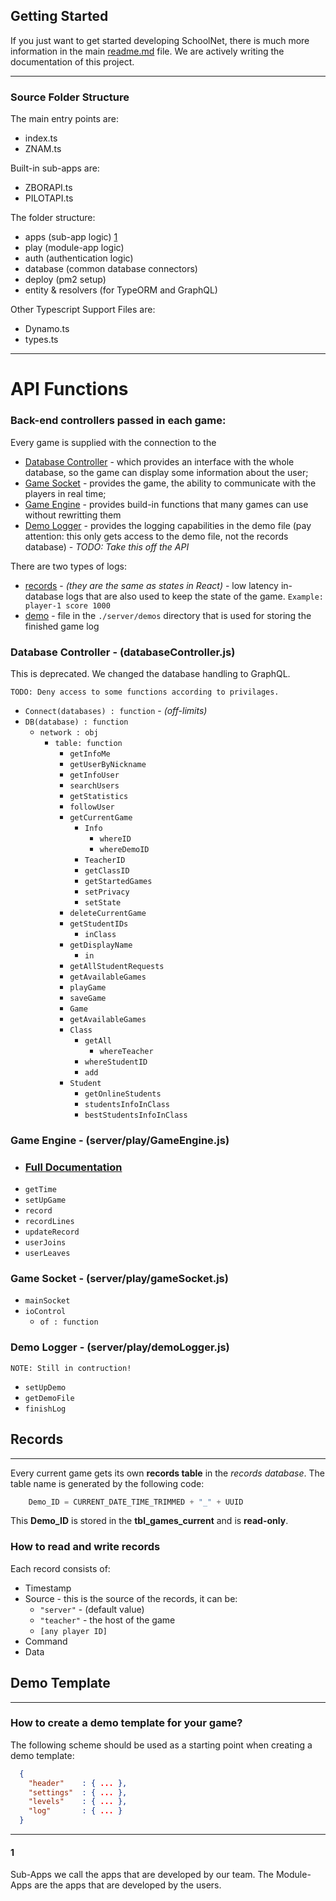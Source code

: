 ## Getting Started

If you just want to get started developing SchoolNet, there is much more information in the main [readme.md](https://github.com/mitkonikov/SchoolNet/blob/master/readme.md) file. We are actively writing the documentation of this project.

---
### Source Folder Structure

The main entry points are:
  - index.ts
  - ZNAM.ts

Built-in sub-apps are:
  - ZBORAPI.ts
  - PILOTAPI.ts

The folder structure:
  - apps (sub-app logic) [1](#1)
  - play (module-app logic)
  - auth (authentication logic)
  - database (common database connectors)
  - deploy (pm2 setup)
  - entity & resolvers (for TypeORM and GraphQL)

Other Typescript Support Files are:
  - Dynamo.ts
  - types.ts

---
# API Functions

### **Back-end controllers passed in each game**:

Every game is supplied with the connection to the 
  - [Database Controller](#database-controller---databasecontrollerjs) - which provides an interface with the whole database, so the game can display some information about the user;
  - [Game Socket](#game-socket---serverplaygamesocketjs) - provides the game, the ability to communicate with the players in real time;
  - [Game Engine](#game-engine---serverplaygameenginejs) - provides build-in functions that many games can use without rewritting them
  - [Demo Logger](#demo-logger---serverplaydemologgerjs) - provides the logging capabilities in the demo file (pay attention: this only gets access to the demo file, not the records database) - *TODO: Take this off the API*

There are two types of logs:
  - [records](#records) - *(they are the same as states in React)* - low latency in-database logs that are also used to keep the state of the game. `Example: player-1 score 1000`
  - [demo](#demo-template) - file in the `./server/demos` directory that is used for storing the finished game log

### **Database Controller** - (databaseController.js)

This is deprecated. We changed the database handling to GraphQL.

    TODO: Deny access to some functions according to privilages.
 - `Connect(databases) : function` - *(off-limits)*
 - `DB(database) : function`
    - `network : obj`
        - `table: function`
            - `getInfoMe`
            - `getUserByNickname`
            - `getInfoUser`
            - `searchUsers`
            - `getStatistics`
            - `followUser`
            - `getCurrentGame`
                - `Info`
                    - `whereID`
                    - `whereDemoID`
                - `TeacherID`
                - `getClassID`
                - `getStartedGames`
                - `setPrivacy`
                - `setState`
            - `deleteCurrentGame`
            - `getStudentIDs`
                - `inClass`
            - `getDisplayName`
                - `in`
            - `getAllStudentRequests`
            - `getAvailableGames`
            - `playGame`
            - `saveGame`
            - `Game`
            - `getAvailableGames`
            - `Class`
                - `getAll`
                    - `whereTeacher`
                - `whereStudentID`
                - `add`
            - `Student`
                - `getOnlineStudents`
                - `studentsInfoInClass`
                - `bestStudentsInfoInClass`

### **Game Engine** - (server/play/GameEngine.js)
  - ### [Full Documentation](./GameEngine.md)
  - `getTime`
  - `setUpGame`
  - `record`
  - `recordLines`
  - `updateRecord`
  - `userJoins`
  - `userLeaves`

### **Game Socket** - (server/play/gameSocket.js)
  - `mainSocket`
  - `ioControl`
    - `of : function`

### **Demo Logger** - (server/play/demoLogger.js)
    NOTE: Still in contruction!
  - `setUpDemo`
  - `getDemoFile`
  - `finishLog`

## Records
---
Every current game gets its own **records table** in the *records database*. The table name is generated by the following code: 
```javascript
    Demo_ID = CURRENT_DATE_TIME_TRIMMED + "_" + UUID
```
This **Demo_ID** is stored in the **tbl_games_current** and is **read-only**. 

### How to read and write records

Each record consists of:
 - Timestamp
 - Source - this is the source of the records, it can be:
   - `"server"` - (default value)
   - `"teacher"` - the host of the game
   - `[any player ID]`
 - Command
 - Data

## Demo Template
---
### How to create a demo template for your game?
The following scheme should be used as a starting point when creating a demo template:
```json
  {
    "header"    : { ... },
    "settings"  : { ... },
    "levels"    : { ... },
    "log"       : { ... }
  }
```

---
#### 1

Sub-Apps we call the apps that are developed by our team. The Module-Apps are the apps that are developed by the users.